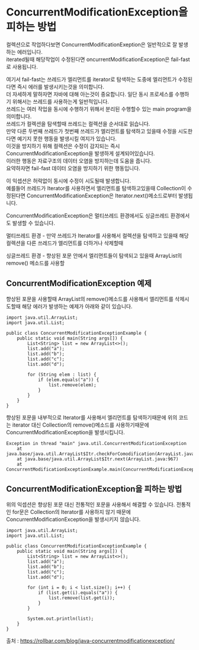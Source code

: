 # ConcurrentModificationException을 피하는 방법

컬렉션으로 작업하다보면 ConcurrentModificationExeption은 일반적으로 잘 발생하는 에러입니다.  
iterated될때 해당작업이 수정된다면 oncurrentModificationException은 fail-fast로 사용됩니다.
   
여기서 fail-fast는 쓰레드가 엘리먼트를 iterator로 탐색하는 도중에 엘리먼트가 수정된다면 즉시 에러를 발생시키는것을 의미합니다.  
더 자세하게 말하자면 자바에 대해 아는것이 중요합니다. 일단 동시 프로세스를 수행하기 위해서는 쓰레드를 사용하는게 일반적입니다.  
쓰레드는 여러 작업을 동시에 수행하기 위해서 분리된 수행할수 있는 main program을 의미합니다.  
쓰레드가 컬렉션을 탐색할때 쓰레드는 컬렉션을 순서대로 읽습니다.  
만약 다른 두번째 쓰레드가 첫번째 쓰레드가 엘리먼트를 탐색하고 있을때 수정을 시도한다면 예기지 못한 행동을 발생시킬 여지가 있습니다.  
이것을 방지하기 위해 컬렉션은 수정이 감지되는 즉시 ConcurrentModificationException을 발생하게 설계되어있습니다.  
이러한 행동은 자료구조의 데이터 오염을 방지하는데 도움을 줍니다.  
요약하자면 fail-fast 데이터 오염을 방지하기 위한 행동입니다.  
   
   
   
   

이 익셉션은 허락없이 동시에 수정이 시도될때 발생합니다.  
예를들어 쓰레드가 Iterator를 사용하면서 엘리먼트를 탐색하고있을때 Collection이 수정된다면 ConcurrentModificationException은 Iterator.next()메소드로부터 발생됩니다.
   
ConcurrentModificationException은 멀티쓰레드 환경에서도 싱글쓰레드 환경에서도 발생할 수 있습니다.
   
멀티쓰레드 환경 - 만약 쓰레드가 Iterator를 사용해서 컬렉션을 탐색하고 있을때 해당 컬렉션을 다른 쓰레드가 엘리먼트를 더하거나 삭제할때  
   
싱글쓰레드 환경 - 향상된 포문 안에서 엘리먼트들이 탐색되고 있을때 ArrayList의 remove() 메소드를 사용할
   
      
## ConcurrentModificationException 예제  
   
향상된 포문을 사용할때 ArrayList의 remove()메소드를 사용해서 엘리먼트를 삭제시도할때 해당 에러가 발생하는 예제가 아래와 같이 있습니다.  
   


```
import java.util.ArrayList;
import java.util.List;

public class ConcurrentModificationExceptionExample {
    public static void main(String args[]) {
        List<String> list = new ArrayList<>();
        list.add("a");
        list.add("b");
        list.add("c");
        list.add("d");

        for (String elem : list) {
            if (elem.equals("a")) {
                list.remove(elem);
            }
        }
    }
}
```
   
향상된 포문을 내부적으로 Iterator를 사용해서 엘리먼트를 탐색하기때문에 위의 코드는 iterator 대신 Collection의 remove()메소드를 사용하기때문에 ConcurrentModificationException을 발생시킵니다.  
   
```  
Exception in thread "main" java.util.ConcurrentModificationException
    at java.base/java.util.ArrayList$Itr.checkForComodification(ArrayList.java:1013)
    at java.base/java.util.ArrayList$Itr.next(ArrayList.java:967)
    at ConcurrentModificationExceptionExample.main(ConcurrentModificationExceptionExample.java:12)
```  
   
## ConcurrentModificationException을 피하는 방법  
위의 익셉션은 향상된 포문 대신 전통적인 포문을 사용해서 해결할 수 있습니다. 전통적인 for문은 Collection의 Iterator를 사용하지 않기 때문에 ConcurrentModificationException을 발생시키지 않습니다.  
```  
import java.util.ArrayList;
import java.util.List;

public class ConcurrentModificationExceptionExample {
    public static void main(String args[]) {
        List<String> list = new ArrayList<>();
        list.add("a");
        list.add("b");
        list.add("c");
        list.add("d");

        for (int i = 0; i < list.size(); i++) {
            if (list.get(i).equals("a")) {
                list.remove(list.get(i));
            }
        }

        System.out.println(list);
    }
}
```  



출처 : https://rollbar.com/blog/java-concurrentmodificationexception/ 
</br>

